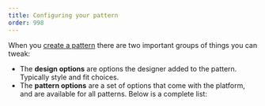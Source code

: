 ```yaml
---
title: Configuring your pattern
order: 998
---
```


When you [create a pattern](/create/) there are two important groups of things you can tweak:

-   The **design options** are options the designer added to the pattern. Typically style and fit choices.
-   The **pattern options** are a set of options that come with the platform, and are available for all patterns. Below is a complete list:

<ReadMore list />

